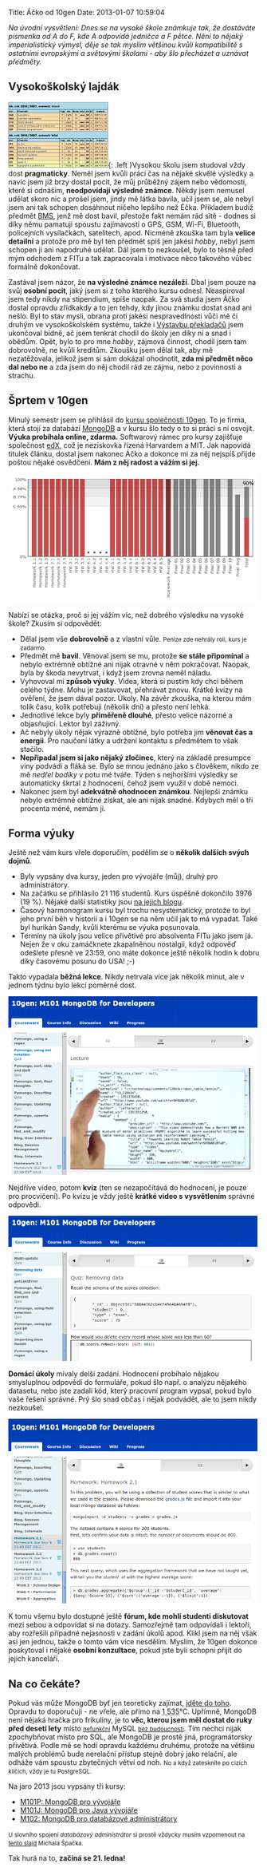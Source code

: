 Title: Áčko od 10gen
Date: 2013-01-07 10:59:04

*Na úvodní vysvětlení: Dnes se na vysoké škole známkuje tak, že dostáváte písmenka od A do F, kde A odpovídá jedničce a F pětce. Nění to nějaký imperialistický výmysl, děje se tak myslím většinou kvůli kompatibilitě s ostatními evropskými a světovými školami - aby šlo přecházet a uznávat předměty.*

## Vysokoškolský lajdák

![WIS](images/wis.png){: .left }Vysokou školu jsem studoval vždy dost **pragmaticky**. Neměl jsem kvůli práci čas na nějaké skvělé výsledky a navíc jsem již brzy dostal pocit, že můj průběžný zájem nebo vědomosti, které si odnáším, **neodpovídají výsledné známce**. Někdy jsem nemusel udělat skoro nic a prošel jsem, jindy mě látka bavila, učil jsem se, ale nebyl jsem ani tak schopen dosáhnout ničeho lepšího než Éčka. Příkladem budiž předmět [BMS](http://www.fit.vutbr.cz/study/courses/BMS/), jenž mě dost bavil, přestože fakt nemám rád sítě - dodnes si díky němu pamatuji spoustu zajímavostí o GPS, GSM, Wi-Fi, Bluetooth, policejních vysílačkách, satelitech, apod. Nicméně zkouška tam byla **velice detailní** a protože pro mě byl ten předmět spíš jen jakési *hobby*, nebyl jsem schopen ji ani napodruhé udělat. Dál jsem to nezkoušel, bylo to těsně před mým odchodem z FITu a tak zapracovala i motivace něco takového vůbec formálně dokončovat.

Zastával jsem názor, že **na výsledné známce nezáleží**. Dbal jsem pouze na svůj **osobní pocit**, jaký jsem si z toho kterého kursu odnesl. Neaspiroval jsem tedy nikdy na stipendium, spíše naopak. Za svá studia jsem Áčko dostal opravdu zřídkakdy a to jen tehdy, kdy jinou známku dostat snad ani nešlo. Byl to stav mysli, obrana proti jakési nespravedlnosti vůči mě či druhým ve vysokoškolském systému, takže i [Výstavbu překladačů](http://www.fit.vutbr.cz/study/courses/VYPe/) jsem ukončoval bídně, ač jsem tenkrát chodil do školy jen díky ní a snad i obědům. Opět, bylo to pro mne *hobby*, zájmová činnost, chodil jsem tam dobrovolně, ne kvůli kreditům. Zkoušku jsem dělal tak, aby mě nezatěžovala, jelikož jsem si sám dokázal ohodnotit, **zda mi předmět něco dal nebo ne** a zda jsem do něj chodil rád ze zájmu, nebo z povinnosti a strachu.

## Šprtem v 10gen

Minulý semestr jsem se přihlásil do [kursu společnosti 10gen](http://education.10gen.com/). To je firma, která stojí za databází [MongoDB](http://www.mongodb.org/) a v kursu šlo tedy o to si práci s ní osvojit. **Výuka probíhala online, zdarma.** Softwarový rámec pro kursy zajišťuje společnost [edX](https://edx.org), což je neziskovka řízená Harvardem a MIT. Jak napovídá titulek článku, dostal jsem nakonec Áčko a dokonce mi za něj nejspíš přijde poštou nějaké osvědčení. **Mám z něj radost a vážím si jej.**

![Áčko, na které jsem hrdý](images/10gen-course-progress.png)

Nabízí se otázka, proč si jej vážím víc, než dobrého výsledku na vysoké škole? Zkusím si odpovědět:

- Dělal jsem vše **dobrovolně** a z vlastní vůle. <small>Peníze zde nehrály roli, kurs je zadarmo.</small>
- Předmět mě **bavil**. Věnoval jsem se mu, protože **se stále připomínal** a nebylo extrémně obtížné ani nijak otravné v něm pokračovat. Naopak, byla by škoda nevytrvat, i když jsem zrovna neměl náladu.
- Vyhovoval mi **způsob výuky**. Videa, která si pustím kdy chci během celého týdne. Mohu je zastavovat, přehrávat znovu. Krátké kvízy na ověření, že jsem dával pozor. Úkoly. Na závěr zkouška, na kterou mám tolik času, kolik potřebuji (několik dní) a přesto není lehká.
- Jednotlivé lekce byly **přiměřeně dlouhé**, přesto velice názorné a objasňující. Lektor byl záživný.
- Ač nebyly úkoly nějak výrazně obtížné, bylo potřeba jim **věnovat čas a energii**. Pro naučení látky a udržení kontaktu s předmětem to však stačilo.
- **Nepřipadal jsem si jako nějaký zločinec**, který na základě presumpce viny podvádí a fláká se. Bylo se mnou jednáno jako s člověkem, nikdo ze mě *nedřel bodíky* v potu mé tváře. Týden s nejhoršími výsledky se automaticky škrtal z hodnocení, čehož jsem využil v době nemoci.
- Nakonec jsem byl **adekvátně ohodnocen známkou**. Nejlepší známku nebylo extrémně obtížné získat, ale ani nijak snadné. Kdybych měl o tři procenta méně, nemám ji.

## Forma výuky

Ještě než vám kurs vřele doporučím, podělím se o **několik dalších svých dojmů**.

- Byly vypsány dva kursy, jeden pro vývojáře (můj), druhý pro administrátory.
- Na začátku se přihlásilo 21 116 studentů. Kurs úspěšně dokončilo 3976 (19 %). Nějaké další statistiky jsou [na jejich blogu](http://ed-blog.10gen.com/post/38413879802/m101-completion-stats).
- Časový harmonogram kursu byl trochu nesystematický, protože to byl jeho první běh v historii a i 10gen se na něm učil jak to má vypadat. Také byl hurikán Sandy, kvůli kterému se výuka posunovala.
- Termíny na úkoly jsou velice přívětivé pro absolventa FITu jako jsem já. Nejen že v oku zamáčknete zkapalněnou nostalgii, když odpověď odešlete přesně ve 23:59, ono máte dokonce ještě několik hodin k dobru díky časovému posunu do USA! ;-)

Takto vypadala **běžná lekce**. Nikdy netrvala více jak několik minut, ale v jednom týdnu bylo lekcí poměrně dost.

![Lekce](images/10gen-course-lecture.png)

Nejdříve video, potom **kvíz** (ten se nezapočítává do hodnocení, je pouze pro procvičení). Po kvízu je vždy ještě **krátké video s vysvětlením** správné odpovědi.

![Kvíz](images/10gen-course-quiz.png)

**Domácí úkoly** mívaly delší zadání. Hodnocení probíhalo nějakou smysluplnou odpovědí do formuláře, pokud šlo např. o analýzu nějakého datasetu, nebo jste zadali kód, který pracovní program vypsal, pokud bylo vaše řešení správné. Prý šlo snad občas i nějak podvádět, ale to jsem nikdy nezkoušel.

![Domácí úkol](images/10gen-course-homework.png)

K tomu všemu bylo dostupné ještě **fórum, kde mohli studenti diskutovat** mezi sebou a odpovídat si na dotazy. Samozřejmě tam odpovídali i lektoři, aby rozřešili případné nejasnosti v zadání úkolů apod. Klikl jsem na něj však asi jen jednou, takže o tomto vám více nesdělím. Myslím, že 10gen dokonce poskytoval i nějaké **osobní konzultace**, pokud jste byli schopni přijít do jejich kanceláří.

## Na co čekáte?

Pokud vás může MongoDB byť jen teoreticky zajímat, [jděte do toho](https://education.10gen.com/courses/10gen/M101P/2013_Spring/about). Opravdu to doporučuji - ne vřele, ale přímo na <abbr title="jsem z kraje vysokých pecí">1 535</abbr>°C. Upřímně, MongoDB není nějaká hračka pro frikulíny, je to **věc, kterou jsem měl dostat do ruky před deseti lety** místo <small>[nefunkční](http://www.root.cz/clanky/co-nefunguje-v-mysql-jak-to-obejit/)</small> MySQL <small>[bez budoucnosti](http://www.root.cz/clanky/databaze-mariadb-valcuje-mysql/)</small>. Tím nechci nijak zpochybňovat místo pro SQL, ale MongoDB je prostě jiná, programátorsky přívětivá. Podle mě se hodí opravdu každému druhému, protože na většinu malých problémů bude nerelační přístup stejně dobrý jako relační, ale odháže vám spoustu zbytečných větví od noh. <small>No a když zateskníte po cizích klíčích, vždy je tu PostgreSQL.</small>

Na jaro 2013 jsou vypsány tři kursy:

- [M101P: MongoDB pro vývojáře](https://education.10gen.com/courses/10gen/M101P/2013_Spring/about)
- [M101J: MongoDB pro Java vývojáře](https://education.10gen.com/courses/10gen/M101J/2013_Spring/about)
- [M102: MongoDB pro databázové administrátory](https://education.10gen.com/courses/10gen/M102/2013_Spring/about)

<small>U slovního spojení *databázový administrátor* si prostě vždycky musím vzpomenout na [tento slajd](http://www.slideshare.net/spaze/why-not-orm/18) Michala Špačka.</small>

Tak hurá na to, **začíná se 21. ledna!**
